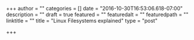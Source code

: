 +++
author = ""
categories = []
date = "2016-10-30T16:53:06.618-07:00"
description = ""
draft = true
featured = ""
featuredalt = ""
featuredpath = ""
linktitle = ""
title = "Linux Filesystems explained"
type = "post"

+++
